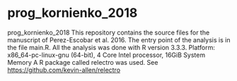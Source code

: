 # prog_kornienko_2018
prog_kornienko_2018  This repository contains the source files for the manuscript of 
Perez-Escobar et al. 2016. 
The entry point of the analysis is in the file main.R.  All the analysis was done with R version 3.3.3.  Platform: x86_64-pc-linux-gnu (64-bit), 4 Core Intel processor, 16GiB System Memory  A R package called relectro was used. See https://github.com/kevin-allen/relectro
